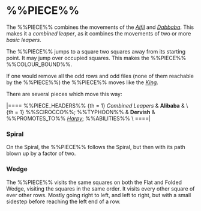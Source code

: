 # %%PIECE%%

The %%PIECE%% combines the movements of the [*Alfil*](alfil.html) and
[*Dabbaba*](dabbaba.html). This makes it a *combined leaper*, as it
combines the movements of two or more *basic leapers*.

The %%PIECE%% jumps to a square two squares away from its starting
point. It may jump over occupied squares. 
This makes the %%PIECE%% %%COLOUR_BOUND%%.

If one would remove all the odd rows and odd files (none of them 
reachable by the %%PIECE%%) the %%PIECE%% moves like the 
[*King*](king.html).

There are several pieces which move this way:

|====
%%PIECE_HEADERS%%
{th = 1} *Combined Leapers*
       & **Alibaba**
       & \\
{th = 1} %%SCIROCCO%%; %%TYPHOON%%
       & **Dervish**
       & %%PROMOTES_TO%% [*Harpy*](genie.html?piece=harpy); %%ABILITIES%% \\
====|

### Spiral

On the Spiral, the %%PIECE%% follows the Spiral, but then with
its path blown up by a factor of two.

### Wedge

The %%PIECE%% visits the same squares on both the Flat and Folded
Wedge, visiting the squares in the same order. It visits every other
square of ever other rows. Mostly going right to left, and left to
right, but with a small sidestep before reaching the left end of a row.
